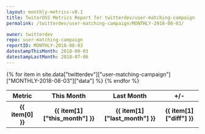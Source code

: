 ```yaml
---
layout: monthly-metrics-v0.1
title: TwiterOSS Metrics Report for twitterdev/user-matching-campaign | MONTHLY-2018-08-03 | 2018-08-03
permalink: /twitterdev/user-matching-campaign/MONTHLY-2018-08-03/

owner: twitterdev
repo: user-matching-campaign
reportID: MONTHLY-2018-08-03
datestampThisMonth: 2018-08-03
datestampLastMonth: 2018-07-06
---
```


<table style="width: 100%">
    <tr>
        <th>Metric</th>
        <th>This Month</th>
        <th>Last Month</th>
        <th>+/-</th>
    </tr>
    {% for item in site.data["twitterdev"]["user-matching-campaign"]["MONTHLY-2018-08-03"]["data"] %}
    <tr>
        <th>{{ item[0] }}</th>
        <th>{{ item[1]["this_month"] }}</th>
        <th>{{ item[1]["last_month"] }}</th>
        <th>{{ item[1]["diff"] }}</th>
    </tr>
    {% endfor %}
</table>

